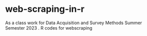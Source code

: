 # web-scraping-in-r
As a class work for Data Acquisition and Survey Methods Summer Semester 2023 . R codes for webscraping
